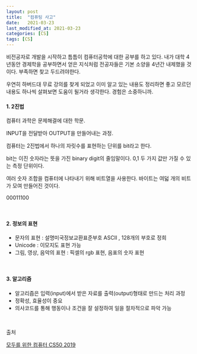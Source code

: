```yaml
---
layout: post
title:  "컴퓨팅 사고"
date:   2021-03-23
last_modified_at: 2021-03-23
categories: [CS]
tags: [CS]
---
```


비전공자로 개발을 시작하고 틈틈이 컴퓨터공학에 대한 공부를 하고 있다. 내가 대학 4년동안 경제학을 
공부하면서 얻은 지식처럼 전공자들은 기본 소양을 4년간 내제했을 것이다. 부족하면 찾고 두드려야한다.

우연히 하버드대 무료 강의를 찾게 되었고 이미 알고 있는 내용도 정리하면 좋고 모르던 내용도 
하나씩 살펴보면 도움이 될거라 생각한다. 경험은 소중하니까.

#### 1. 2진법

컴퓨터 과학은 문제해결에 대한 학문.

INPUT을 전달받아 OUTPUT을 만들어내는 과정.

컴퓨터는 2진법에서 하나의 자릿수를 표현하는 단위를 bit라고 한다.

bit는 이진 숫자라는 뜻을 가진 binary digit의 줄임말이다. 0,1 두 가지 값만 가질 수 있는 측정 단위이다.

여러 숫자 조합을 컴퓨터에 나타내기 위해 비트열을 사용한다. 바이트는 여덟 개의 비트가 모여 만들어진 것이다.

<byte>

00011100

<br/>

#### 2. 정보의 표현

- 문자의 표현 : 설명미국정보교환표준부호 ASCII , 128개의 부호로 정희
- Unicode : 이모지도 표현 가능
- 그림, 영상, 음악의 표현 : 픽셀의 rgb 표현, 음표의 숫자 표현 

<br/>

#### 3. 알고리즘

- 알고리즘은 입력(input)에서 받은 자료를 출력(output)형태로 만드는 처리 과정
- 정확성, 효율성이 중요
- 의사코드를 통해 행동이나 조건을 잘 설정하여 일을 절차적으로 파악 가능

<br/>

출처

[모두를 위한 컴퓨터 CS50 2019](https://www.boostcourse.org/cs112/joinLectures/41485?isDesc=false)
